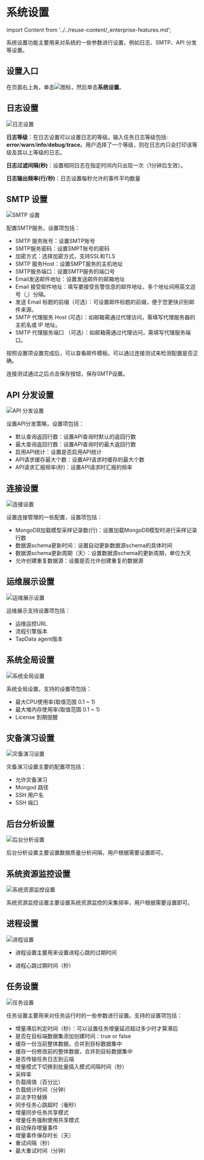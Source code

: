 # 系统设置

import Content from '../../reuse-content/_enterprise-features.md';

<Content />

系统设置功能主要用来对系统的一些参数进行设置，例如日志、SMTP、API 分发等设置。



## 设置入口

在页面右上角，单击![](../../images/setting.png)图标，然后单击**系统设置**。



## 日志设置

![日志设置](../../images/log_settings.png)

**日志等级**：在日志设置可以设置日志的等级。输入任务日志等级包括: **error**/**warn**/**info**/**debug**/**trace**。用户选择了一个等级，则在日志内只会打印该等级及其以上等级的日志。

**日志过滤间隔(秒)**：设置相同日志在指定时间内只出现一次（1分钟后生效）。

**日志输出频率(行/秒)**：日志设置每秒允许的事件平均数量





## SMTP 设置

![SMTP 设置](../../images/smtp_settings.png)

配置SMTP服务，设置项包括：

- SMTP 服务账号：设置SMTP账号
- SMTP服务密码：设置SMPT账号的密码
- 加密方式：选择加密方式，支持SSL和TLS
- SMTP 服务Host：设置SMPT服务的主机地址
- SMTP服务端口：设置SMTP服务的端口号
- Email发送邮件地址：设置发送邮件的邮箱地址
- Email 接受邮件地址：填写要接受告警信息的邮件地址，多个地址间用英文逗号（,）分隔。
- 发送 Email 标题的前缀（可选）：可设置邮件标题的前缀，便于您更快识别邮件来源。
- SMTP 代理服务 Host (可选）：如邮箱需通过代理访问，需填写代理服务器的主机名或 IP 地址。
- SMTP 代理服务端口 （可选）：如邮箱需通过代理访问，需填写代理服务端口。

按照设置项设置完成后，可以查看邮件模板。可以通过连接测试来检测配置是否正确。

连接测试通过之后点击保存按钮，保存SMTP设置。



## API 分发设置

![API 分发设置](../../images/api_distribution_settings.png)

设置API分发策略，设置项包括：

- 默认查询返回行数：设置API查询时默认的返回行数
- 最大查询返回行数：设置API查询时的最大返回行数
- 启用API统计：设置是否启用API统计
- API请求缓存最大个数：设置API请求时缓存的最大个数
- API请求汇报频率(秒)：设置API请求时汇报的频率



## 连接设置

![连接设置](../../images/connection_settings.png)

设置连接管理的一些配置，设置项包括：

- MongoDB加载模型采样记录数(行)：设置加载MongoDB模型时进行采样记录行数
- 数据源schema更新时间：设置自动更新数据源schema的具体时间
- 数据源schema更新周期（天）：设置数据源schema的更新周期，单位为天
- 允许创建重复数据源：设置是否允许创建重复的数据源



## 运维展示设置

![运维展示设置](../../images/operation_settings.png)

运维展示支持设置项包括：

- 运维运控URL
- 流程引擎版本
- TapData agent版本





## 系统全局设置

![系统全局设置](../../images/global_settings.png)

系统全局设置，支持的设置项包括：

- 最大CPU使用率(取值范围 0.1 ~ 1)
- 最大堆内存使用率(取值范围 0.1 ~ 1)
- License 到期提醒



## 灾备演习设置

![灾备演习设置](../../images/disaster_drill_settings.png)

灾备演习设置主要的配置项包括：

- 允许灾备演习
- Mongod 路径
- SSH 用户名
- SSH 端口



## 后台分析设置

![后台分析设置](../../images/background_settings.png)

后台分析设置主要设置数据质量分析间隔，用户根据需要设置即可。



## 系统资源监控设置

![系统资源监控设置](../../images/resource_monitor_settings.png)

系统资源监控设置主要设置系统资源监控的采集频率，用户根据需要设置即可。



## 进程设置

![进程设置](../../images/process_settings.png)

- 进程设置主要用来设置进程心跳的过期时间

- 进程心跳过期时间（秒）



## 任务设置

![任务设置](../../images/task_settings.png)

任务设置主要用来对任务运行时的一些参数进行设置。支持的设置项包括：



- 增量滞后判定时间（秒）：可以设置任务增量延迟超过多少时才算滞后
- 是否在目标端数据集添加创建时间：true or false
- 缓存一份当前整体数据，合并到目标数据集中
- 缓存一份修改前的整体数据，合并到目标数据集中
- 是否传输任务日志到云端
- 增量模式下切换到批量插入模式间隔时间（秒）
- 采样率
- 负载阈值（百分比）
- 负载统计时间（分钟）
- 非法字符替换
- 同步任务心跳超时（毫秒）
- 增量同步任务共享模式
- 增量任务强制使用共享模式
- 自动保存增量事件
- 增量事件保存时长（天）
- 重试间隔（秒）
- 最大重试时间（分钟）

